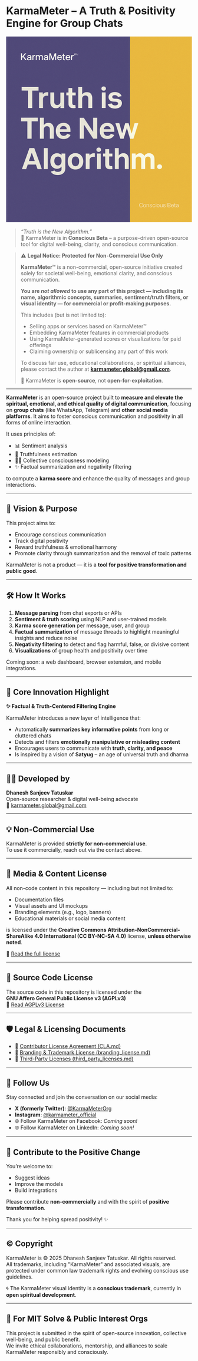 # KarmaMeter – A Truth & Positivity Engine for Group Chats

![KarmaMeter – Conscious Beta](assets/ConsciousBeta.png)

> *“Truth is the New Algorithm.”*  
> 🧘 KarmaMeter is in **Conscious Beta** – a purpose-driven open-source tool for digital well-being, clarity, and conscious communication.

> ⚠️ **Legal Notice: Protected for Non-Commercial Use Only**
>
> **KarmaMeter™** is a non-commercial, open-source initiative created solely for societal well-being, emotional clarity, and conscious communication.
>
> **You are *not allowed* to use any part of this project — including its name, algorithmic concepts, summaries, sentiment/truth filters, or visual identity — for commercial or profit-making purposes.**
>
> This includes (but is not limited to):
> - Selling apps or services based on KarmaMeter™  
> - Embedding KarmaMeter features in commercial products  
> - Using KarmaMeter-generated scores or visualizations for paid offerings  
> - Claiming ownership or sublicensing any part of this work
>
> To discuss fair use, educational collaborations, or spiritual alliances, please contact the author at **karmameter.global@gmail.com**.
>
> 🧘 KarmaMeter is **open-source**, not **open-for-exploitation**.

---

**KarmaMeter** is an open-source project built to **measure and elevate the spiritual, emotional, and ethical quality of digital communication**, focusing on **group chats** (like WhatsApp, Telegram) and **other social media platforms**. It aims to foster conscious communication and positivity in all forms of online interaction.

It uses principles of:
- 📊 Sentiment analysis  
- 🧠 Truthfulness estimation  
- 🧘‍♀️ Collective consciousness modeling  
- ✨ Factual summarization and negativity filtering  

to compute a **karma score** and enhance the quality of messages and group interactions.

---

## 🌱 Vision & Purpose

This project aims to:
- Encourage conscious communication  
- Track digital positivity  
- Reward truthfulness & emotional harmony  
- Promote clarity through summarization and the removal of toxic patterns  

KarmaMeter is not a product — it is a **tool for positive transformation and public good**.

---

## 🛠️ How It Works

1. **Message parsing** from chat exports or APIs  
2. **Sentiment & truth scoring** using NLP and user-trained models  
3. **Karma score generation** per message, user, and group  
4. **Factual summarization** of message threads to highlight meaningful insights and reduce noise  
5. **Negativity filtering** to detect and flag harmful, false, or divisive content  
6. **Visualizations** of group health and positivity over time  

Coming soon: a web dashboard, browser extension, and mobile integrations.

---

## 🧪 Core Innovation Highlight

**✨ Factual & Truth-Centered Filtering Engine**

KarmaMeter introduces a new layer of intelligence that:
- Automatically **summarizes key informative points** from long or cluttered chats  
- Detects and filters **emotionally manipulative or misleading content**  
- Encourages users to communicate with **truth, clarity, and peace**  
- Is inspired by a vision of **Satyug** – an age of universal truth and dharma

---

## 👨‍💻 Developed by

**Dhanesh Sanjeev Tatuskar**  
Open-source researcher & digital well-being advocate  
📧 karmameter.global@gmail.com

---

## 💡 Non-Commercial Use

KarmaMeter is provided **strictly for non-commercial use**.  
To use it commercially, reach out via the contact above.

---

## 📄 Media & Content License

All non-code content in this repository — including but not limited to:
- Documentation files  
- Visual assets and UI mockups  
- Branding elements (e.g., logo, banners)  
- Educational materials or social media content  

is licensed under the **Creative Commons Attribution-NonCommercial-ShareAlike 4.0 International (CC BY-NC-SA 4.0)** license, **unless otherwise noted**.

🔗 [Read the full license](https://creativecommons.org/licenses/by-nc-sa/4.0/)

---

## 📜 Source Code License

The source code in this repository is licensed under the  
**GNU Affero General Public License v3 (AGPLv3)**  
🔗 [Read AGPLv3 License](https://www.gnu.org/licenses/agpl-3.0.html)

---

## 🛡️ Legal & Licensing Documents

- 📜 [Contributor License Agreement (CLA.md)](CLA.md)  
- 📘 [Branding & Trademark License (branding_license.md)](branding_license.md)  
- 📎 [Third-Party Licenses (third_party_licenses.md)](third_party_licenses.md)

---

## 📱 Follow Us

Stay connected and join the conversation on our social media:
- **X (formerly Twitter)**: [@KarmaMeterOrg](https://x.com/KarmaMeterOrg)
- **Instagram**: [@karmameter_official](https://instagram.com/karmameter_official)
- 🌐 Follow KarmaMeter on Facebook: *Coming soon!*  
- 🌐 Follow KarmaMeter on LinkedIn: *Coming soon!*

---

## 🙏 Contribute to the Positive Change

You’re welcome to:
- Suggest ideas  
- Improve the models  
- Build integrations  

Please contribute **non-commercially** and with the spirit of **positive transformation**.

Thank you for helping spread positivity! ✨

---

## © Copyright

KarmaMeter is © 2025 Dhanesh Sanjeev Tatuskar. All rights reserved.  
All trademarks, including "KarmaMeter" and associated visuals, are protected under common law trademark rights and evolving conscious use guidelines.

🌀 The KarmaMeter visual identity is a **conscious trademark**, currently in **open spiritual development**.

---

## 🧭 For MIT Solve & Public Interest Orgs

This project is submitted in the spirit of open-source innovation, collective well-being, and public benefit.  
We invite ethical collaborations, mentorship, and alliances to scale KarmaMeter responsibly and consciously.
